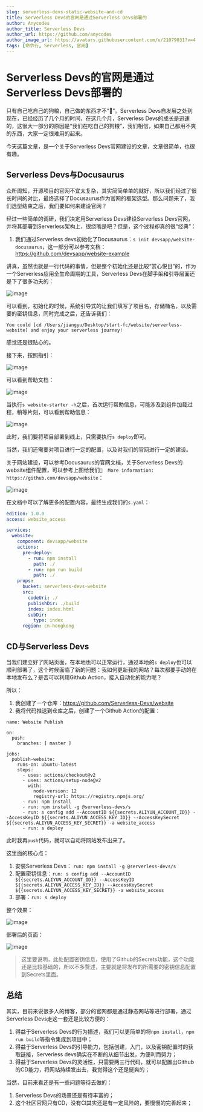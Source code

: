 ```yaml
---
slug: serverless-devs-static-website-and-cd
title: Serverless Devs的官网是通过Serverless Devs部署的
author: Anycodes
author_title: Serverless Devs
author_url: https://github.com/anycodes
author_image_url: https://avatars.githubusercontent.com/u/21079031?v=4
tags: [命令行, Serverless, 官网]
---
```


# Serverless Devs的官网是通过Serverless Devs部署的

只有自己吃自己的狗粮，自己做的东西才不“🐶”。Serverless Devs自发展之处到现在，已经经历了几个月的时间，在这几个月，Serverless Devs的成长是迅速的，这很大一部分的原因是“我们在吃自己的狗粮”，我们相信，如果自己都用不爽的东西，大家一定很难用的起来。

今天这篇文章，是一个关于Serverless Devs官网建设的文章，文章很简单，也很有趣。

## Serverless Devs与Docusaurus

众所周知，开源项目的官网不宜太复杂，其实简简单单的就好，所以我们经过了很长时间的对比，最终选择了Docusaurus作为官网的框架选型。那么问题来了，我们选型结束之后，我们要如何来建设官网？

经过一些简单的调研，我们决定用Serverless Devs建设Serverless Devs官网，并将其部署到Serverless架构上，很绕嘴是吧？但是，这个过程却真的很“经典”：

1. 我们通过Serverless devs初始化了Docusaurus：`s init devsapp/website-docusaurus`，这一部分可以参考文档：https://github.com/devsapp/website-example

讲真，虽然也就是一行代码的事情，但是整个初始化还是比较“赏心悦目”的，作为一个Serverless应用全生命周期的工具，Serverless Devs在脚手架和引导层面还是下了很多功夫的：

![image](https://user-images.githubusercontent.com/21079031/118791385-3f028880-b8c9-11eb-8369-126f2576dfa9.png)

可以看到，初始化的时候，系统引导式的让我们填写了项目名，存储桶名，以及需要的密钥信息，同时完成之后，还告诉我们：

```
You could [cd /Users/jiangyu/Desktop/start-fc/website/serverless-website] and enjoy your serverless journey!
```

感觉还是很贴心的。

接下来，按照指引：

![image](https://user-images.githubusercontent.com/21079031/118791648-7e30d980-b8c9-11eb-9667-8cb9f1345bfe.png)

可以看到帮助文档：

![image](https://user-images.githubusercontent.com/21079031/118791706-8a1c9b80-b8c9-11eb-8e62-b570a640ba6c.png)

当执行`s website-starter -h`之后，首次运行帮助信息，可能涉及到组件加载过程，稍等片刻，可以看到帮助信息：

![image](https://user-images.githubusercontent.com/21079031/118792626-6b6ad480-b8ca-11eb-8523-de2d189c3a8e.png)

此时，我们要将项目部署到线上，只需要执行`s deploy`即可。

当然，我们还需要对项目进行一定的配置，以及对我们的官网进行一定的建设。

关于网站建设，可以参考Docusaurus的官网文档，关于Serverless Devs的website组件配置，可以参考上图给我们`🧭  More information: https://github.com/devsapp/website`：

![image](https://user-images.githubusercontent.com/21079031/118792932-b4228d80-b8ca-11eb-8028-e1329b6a01b4.png)

在文档中可以了解更多的配置内容，最终生成我们的`s.yaml`：

```yaml
edition: 1.0.0
access: website_access

services:
  website:
    component: devsapp/website
    actions:
      pre-deploy:
        - run: npm install
          path: ./
        - run: npm run build
          path: ./
    props:
      bucket: serverless-devs-website
      src:
        codeUri: ./
        publishDir: ./build
        index: index.html
        subDir:
          type: index
      region: cn-hongkong
```

## CD与Serverless Devs

当我们建立好了网站页面，在本地也可以正常运行，通过本地的`s deploy`也可以顺利部署了，这个时候面临了新的问题：我如何更新我的网站？每次都要手动的在本地发布么？是否可以利用Github Action，接入自动化的能力呢？

所以：

1. 我创建了一个仓库：https://github.com/Serverless-Devs/website
2. 我将代码推送到仓库之后，创建了一个Github Action的配置：

```
name: Website Publish

on:
  push:
    branches: [ master ]

jobs:
  publish-website:
    runs-on: ubuntu-latest
    steps:
      - uses: actions/checkout@v2
      - uses: actions/setup-node@v2
        with:
          node-version: 12
          registry-url: https://registry.npmjs.org/
      - run: npm install
      - run: npm install -g @serverless-devs/s
      - run: s config add --AccountID ${{secrets.ALIYUN_ACCOUNT_ID}} --AccessKeyID ${{secrets.ALIYUN_ACCESS_KEY_ID}} --AccessKeySecret ${{secrets.ALIYUN_ACCESS_KEY_SECRET}} -a website_access
      - run: s deploy
```

此时我再`push`代码，就可以自动将网站发布出来了。

这里面的核心点：

1. 安装Serverless Devs： `run: npm install -g @serverless-devs/s`
2. 配置密钥信息：`run: s config add --AccountID ${{secrets.ALIYUN_ACCOUNT_ID}} --AccessKeyID ${{secrets.ALIYUN_ACCESS_KEY_ID}} --AccessKeySecret ${{secrets.ALIYUN_ACCESS_KEY_SECRET}} -a website_access`
3. 部署：`run: s deploy`

整个效果：

![image](https://user-images.githubusercontent.com/21079031/118793762-7b36e880-b8cb-11eb-8b97-e7d5affc88b9.png)

部署后的页面：

![image](https://user-images.githubusercontent.com/21079031/118793811-8853d780-b8cb-11eb-89bb-cc0beabdbb00.png)

> 这里要说明，此处配置密钥信息，使用了Github的Secrets功能，这个功能还是比较基础的，所以不多赘述，主要就是将发布的所需要的密钥信息配置到Secrets里面。

## 总结

其实，目前来说很多人的博客，部分的官网都是通过静态网站等进行部署，通过Serverless Devs走这一套还是比较方便的：

1. 得益于Serverless Devs的行为描述，我们可以更简单的将`npm install`，`npm run build`等指令集成到项目中；
2. 得益于Serverless Devs的引导能力，包括创建，入门，以及密钥配置时的获取链接，Serverless devs确实在不断的从细节出发，为便利而努力；
3. 得益于Serverless Devs的灵活性，只需要两三行代码，就可以配置出Github的CD能力，将网站持续发出去，我觉得这个还是挺爽的；

当然，目前来看还是有一些问题等待去做的：
1. Serverless Devs的场景还是有待丰富的；
2. 这个社区官网只有CD，没有CI其实还是有一定风险的，要慢慢的完善起来；


